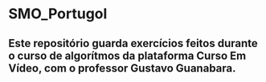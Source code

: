 # SMO_Portugol

## Este repositório guarda exercícios feitos durante o curso de algorítmos da plataforma Curso Em Vídeo, com o professor Gustavo Guanabara.
